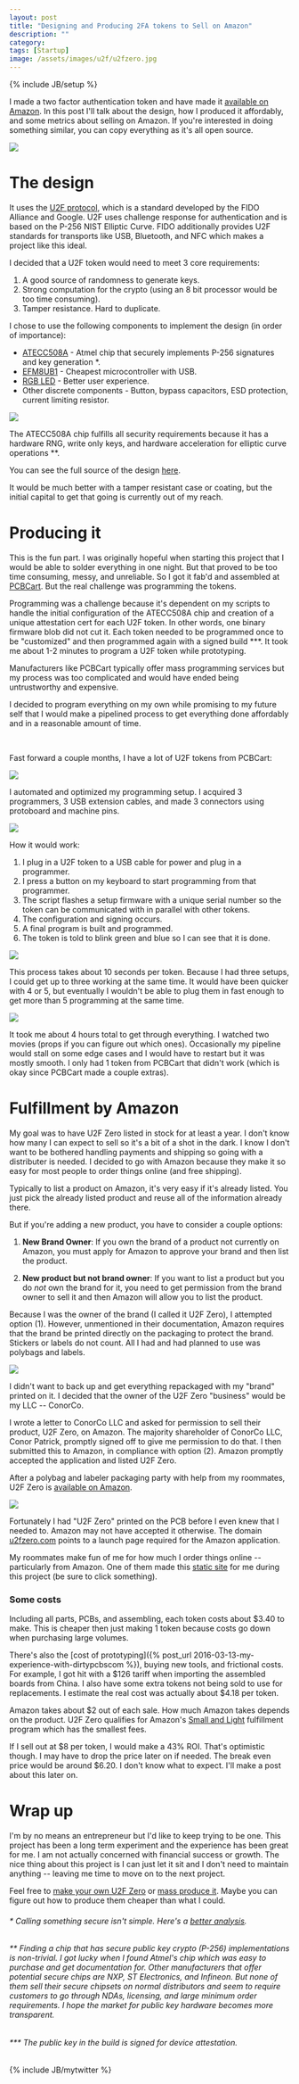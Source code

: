 ```yaml
---
layout: post
title: "Designing and Producing 2FA tokens to Sell on Amazon"
description: ""
category:
tags: [Startup]
image: /assets/images/u2f/u2fzero.jpg
---
```

{% include JB/setup %}

I made a two factor authentication token and have made it [available on Amazon](https://www.amazon.com/U2F-Zero/dp/B01L9DUPK6/).
In this post I'll talk about the design, how I produced it affordably, and some
metrics about selling on Amazon.  If you're interested in doing something similar,
you can copy everything as it's all open source.

![](/assets/images/u2f/crab_bowl.jpg)

# The design

It uses the [U2F protocol](https://fidoalliance.org/specifications/download/), which is a standard developed by the FIDO Alliance and Google.
U2F uses challenge response for authentication and is based on the P-256 NIST Elliptic Curve.
FIDO additionally provides U2F standards for transports like USB, Bluetooth, and NFC which
makes a project like this ideal.

I decided that a U2F token would need to meet 3 core requirements:

1. A good source of randomness to generate keys.
2. Strong computation for the crypto (using an 8 bit processor would be too time consuming).
3. Tamper resistance.  Hard to duplicate.


I chose to use the following components to implement the design (in order of importance):

* [ATECC508A](http://www.digikey.com/product-detail/en/atmel/ATECC508A-SSHDA-B/ATECC508A-SSHDA-B-ND/5213053) - Atmel chip that securely implements P-256 signatures and key generation \*.
* [EFM8UB1](http://www.digikey.com/product-detail/en/silicon-labs/EFM8UB11F16G-C-QSOP24/336-3411-5-ND/5592439)   - Cheapest microcontroller with USB.
* [RGB LED](http://www.digikey.com/product-detail/en/LTST-C19HE1WT/160-2162-1-ND/4866310)   - Better user experience.
* Other discrete components - Button, bypass capacitors, ESD protection, current limiting resistor.

![](/assets/images/u2f/u2f_diagram.png)

The ATECC508A chip fulfills all security requirements because it has a hardware RNG, write only keys, and hardware
acceleration for elliptic curve operations \*\*.

You can see the full source of the design [here](https://github.com/conorpp/u2f-zero).  

It would be much better
with a tamper resistant case or coating, but the initial capital to get that going is currently out of my reach.

# Producing it

This is the fun part.  I was originally hopeful when starting this project that I would be able to
solder everything in one night.  But that proved to be too time consuming, messy, and unreliable.  So
I got it fab'd and assembled at [PCBCart](http://www.pcbcart.com/).  But the real challenge was programming
the tokens.

Programming was a challenge because it's dependent on my scripts to handle the initial configuration
of the ATECC508A chip and creation of a unique attestation cert for each U2F token.  In other words,
one binary firmware blob did not cut it.  Each token needed to be programmed once to be "customized" and then programmed
again with a signed build \*\*\*.  It took me about 1-2 minutes to program a U2F token while prototyping.

Manufacturers like PCBCart typically offer mass programming services but my process was too complicated and would
have ended being untrustworthy and expensive.

I decided to program everything on my own while promising to my future self that I would make a pipelined process to
get everything done affordably and in a reasonable amount of time.

<br>

Fast forward a couple months, I have a lot of U2F tokens from PCBCart:

![](/assets/images/u2f/box.jpg)

I automated and optimized my programming setup.  I acquired 3 programmers, 3 USB extension cables, and made 3
connectors using protoboard and machine pins.

![](/assets/images/u2f/mounted.jpg)

How it would work:

1. I plug in a U2F token to a USB cable for power and plug in a programmer.
2. I press a button on my keyboard to start programming from that programmer.
3. The script flashes a setup firmware with a unique serial number so the token can
be communicated with in parallel with other tokens.
4. The configuration and signing occurs.
5. A final program is built and programmed.
6. The token is told to blink green and blue so I can see that it is done.

![](/assets/images/u2f/leds.jpg)

This process takes about 10 seconds per token.  Because I had three setups, I could
get up to three working at the same time.  It would have been quicker with 4 or 5, but
eventually I wouldn't be able to plug them in fast enough to get more than 5 programming
at the same time.

![](/assets/images/u2f/programming_long.gif)

It took me about 4 hours total to get through everything.  I watched two
movies (props if you can figure out which ones).  Occasionally my
pipeline would stall on some edge cases and I would have to restart but it was
mostly smooth.  I only had 1 token from PCBCart that didn't work (which is okay
since PCBCart made a couple extras).



# Fulfillment by Amazon

My goal was to have U2F Zero listed in stock for at least a year.  I don't know
how many I can expect to sell so it's a bit of a shot in the dark.  I know I don't
want to be bothered handling payments and shipping so going with a distributer is
needed.  I decided to go with Amazon because they make it so easy for most people
to order things online (and free shipping).  


Typically to list a product on Amazon, it's very easy if it's already listed.  You just
pick the already listed product and reuse all of the information already there.

But if you're adding a new product, you have to consider a couple options:

1. **New Brand Owner**:  If you own the brand of a product not currently on Amazon,
  you must apply for Amazon to approve your brand and then list the product.

2. **New product but not brand owner**:  If you want to list a product but you do *not* own
  the brand for it, you need to get permission from the brand owner to sell it and then Amazon
  will allow you to list the product.

Because I was the owner of the brand (I called it U2F Zero), I attempted option (1).
However, unmentioned in their documentation, Amazon requires that the brand be
printed directly on the packaging to protect the brand.  Stickers or labels do
not count.  All I had and had planned to use was polybags and labels.

![](/assets/images/u2f/polybag.jpg)

I didn't want to back up and get everything repackaged with my
"brand" printed on it.  I decided that the owner of the U2F Zero
"business" would be my LLC -- ConorCo.

I wrote a letter to ConorCo LLC and asked for permission to sell their
product, U2F Zero, on Amazon.  The majority shareholder of ConorCo LLC, Conor
Patrick, promptly signed off to give me permission to do that.  I then submitted this to
Amazon, in compliance with option (2).  Amazon promptly accepted the application and
listed U2F Zero.

After a polybag and labeler packaging party with help from my roommates,
U2F Zero is [available on Amazon](https://www.amazon.com/U2F-Zero/dp/B01L9DUPK6).


<a href="https://www.amazon.com/U2F-Zero/dp/B01L9DUPK6" target="_blank" style="border-bottom:none;">
  <img src="/assets/images/u2f/amazon.png">
</a>
<!--![](/assets/images/u2f/amazon.png)-->

Fortunately I had "U2F Zero" printed on the PCB before I even knew that I needed to.  Amazon may not have accepted
it otherwise.  The domain [u2fzero.com](https://u2fzero.com) points to a launch
page required for the Amazon application.  

My roommates make fun of me for how
much I order things online -- particularly from Amazon.  One of them made this [static
site](http://conorco.tech/) for me during this project (be sure to click something).

### Some costs

Including all parts, PCBs, and assembling, each token costs about $3.40 to make.  This is
cheaper then just making 1 token because costs go down when purchasing large volumes.

There's also the [cost of prototyping]({% post_url 2016-03-13-my-experience-with-dirtypcbscom %}), buying new tools,
and frictional costs.  For example, I got hit with a $126 tariff when importing the assembled
boards from China.  I also have some extra tokens not being sold to use for replacements.
I estimate the real cost was actually about $4.18 per token.

Amazon takes about $2 out of each sale.  How much Amazon takes depends on the product.  U2F Zero
qualifies for Amazon's [Small and Light](https://services.amazon.com/fulfillment-by-amazon/small-and-light.htm)
fulfillment program which has the smallest fees.

If I sell out at $8 per token, I would make a 43% ROI.  That's optimistic though.
I may have to drop the price later on if needed.  The break even price would be around $6.20.
I don't know what to expect.  I'll make a post about this later on.


# Wrap up

I'm by no means an entrepreneur but I'd like to keep trying to be one.
This project has been a long term experiment and the
experience has been great for me.  I am not actually concerned with financial success or growth.  The nice
thing about this project is I can just let it sit and I don't need to maintain
anything -- leaving me time to move on to the next project.

Feel free to [make your own U2F
Zero](https://github.com/conorpp/u2f-zero/wiki/Building-a-U2F-Token) or [mass
produce
it](https://github.com/conorpp/u2f-zero/wiki/DIY-Production-Programming).  Maybe
you can figure out how to produce them cheaper than what I could.


###### \* Calling something secure isn't simple.  Here's a [better analysis](https://github.com/conorpp/u2f-zero/wiki/Security-Overview).

###### \*\* Finding a chip that has secure public key crypto (P-256) implementations is non-trivial.  I got lucky when I found Atmel's chip which was easy to purchase and get documentation for.  Other manufacturers that offer potential secure chips are NXP, ST Electronics, and Infineon.  But none of them sell their secure chipsets on normal distributors and seem to require customers to go through NDAs, licensing, and large minimum order requirements.  I hope the market for public key hardware becomes more transparent.

###### \*\*\* The public key in the build is signed for device attestation.



{% include JB/mytwitter %}
